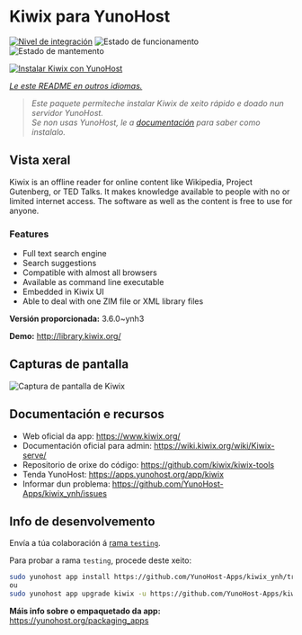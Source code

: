 <!--
NOTA: Este README foi creado automáticamente por <https://github.com/YunoHost/apps/tree/master/tools/readme_generator>
NON debe editarse manualmente.
-->

# Kiwix para YunoHost

[![Nivel de integración](https://dash.yunohost.org/integration/kiwix.svg)](https://ci-apps.yunohost.org/ci/apps/kiwix/) ![Estado de funcionamento](https://ci-apps.yunohost.org/ci/badges/kiwix.status.svg) ![Estado de mantemento](https://ci-apps.yunohost.org/ci/badges/kiwix.maintain.svg)

[![Instalar Kiwix con YunoHost](https://install-app.yunohost.org/install-with-yunohost.svg)](https://install-app.yunohost.org/?app=kiwix)

*[Le este README en outros idiomas.](./ALL_README.md)*

> *Este paquete permíteche instalar Kiwix de xeito rápido e doado nun servidor YunoHost.*  
> *Se non usas YunoHost, le a [documentación](https://yunohost.org/install) para saber como instalalo.*

## Vista xeral

Kiwix is an offline reader for online content like Wikipedia, Project Gutenberg, or TED Talks. It makes knowledge available to people with no or limited internet access. The software as well as the content is free to use for anyone.

### Features

- Full text search engine
- Search suggestions
- Compatible with almost all browsers
- Available as command line executable
- Embedded in Kiwix UI
- Able to deal with one ZIM file or XML library files


**Versión proporcionada:** 3.6.0~ynh3

**Demo:** <http://library.kiwix.org/>

## Capturas de pantalla

![Captura de pantalla de Kiwix](./doc/screenshots/screenshot.png)

## Documentación e recursos

- Web oficial da app: <https://www.kiwix.org/>
- Documentación oficial para admin: <https://wiki.kiwix.org/wiki/Kiwix-serve/>
- Repositorio de orixe do código: <https://github.com/kiwix/kiwix-tools>
- Tenda YunoHost: <https://apps.yunohost.org/app/kiwix>
- Informar dun problema: <https://github.com/YunoHost-Apps/kiwix_ynh/issues>

## Info de desenvolvemento

Envía a túa colaboración á [rama `testing`](https://github.com/YunoHost-Apps/kiwix_ynh/tree/testing).

Para probar a rama `testing`, procede deste xeito:

```bash
sudo yunohost app install https://github.com/YunoHost-Apps/kiwix_ynh/tree/testing --debug
ou
sudo yunohost app upgrade kiwix -u https://github.com/YunoHost-Apps/kiwix_ynh/tree/testing --debug
```

**Máis info sobre o empaquetado da app:** <https://yunohost.org/packaging_apps>
